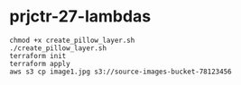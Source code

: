 # prjctr-27-lambdas

```shell
chmod +x create_pillow_layer.sh
./create_pillow_layer.sh
terraform init
terraform apply
aws s3 cp image1.jpg s3://source-images-bucket-78123456
```
